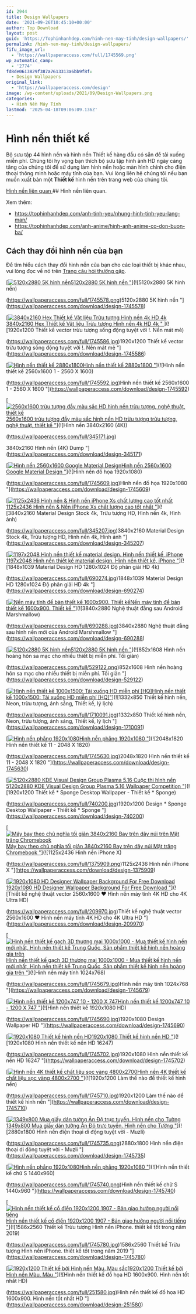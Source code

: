 ```yaml
---
id: 2944
title: Design Wallpapers
date: '2021-09-26T10:45:10+00:00'
author: Top Download
layout: post
guid: 'https://Tophinhanhdep.com/hinh-nen-may-tinh/design-wallpapers/'
permalink: /hinh-nen-may-tinh/design-wallpapers/
fifu_image_url:
  - 'https://wallpaperaccess.com/full/1745569.png'
wp_automatic_camp:
  - '2774'
fd8de0613829f387a7613313a6bb9f8f:
  - Design Wallpapers
original_link:
  - 'https://wallpaperaccess.com/design'
image: /wp-content/uploads/2021/09/Design-Wallpapers.png
categories:
  - Hình Nền Máy Tính
lastmod: '2025-04-18T09:06:09.136Z'
---
```

# Hình nền thiết kế

Bộ sưu tập 44 hình nền và hình nền Thiết kế hàng đầu có sẵn để tải xuống miễn phí. Chúng tôi hy vọng bạn thích bộ sưu tập hình ảnh HD ngày càng tăng của chúng tôi để sử dụng làm hình nền hoặc màn hình chính cho điện thoại thông minh hoặc máy tính của bạn. Vui lòng liên hệ chúng tôi nếu bạn muốn xuất bản một **Thiết kế** hình nền trên trang web của chúng tôi.

[Hình nền liên quan ](#related) ## Hình nền liên quan.

   
 Xem thêm:

   
- <https://tophinhanhdep.com/anh-tinh-yeu/nhung-hinh-tinh-yeu-lang-man/>
- <https://tophinhanhdep.com/anh-anime/hinh-anh-anime-co-don-buon-ba/>

## Cách thay đổi hình nền của bạn

Để tìm hiểu cách thay đổi hình nền của bạn cho các loại thiết bị khác nhau, vui lòng đọc về nó trên [Trang câu hỏi thường gặp](https://tophinhanhdep.com/faq/).

  
[[![5120x2880 5K hình nền](https://wallpaperaccess.com/full/1745569.png)5120x2880 5K hình nền "](https://wallpaperaccess.com/download/design-1745569)](![5120x2880 5K hình nền)

(https://wallpaperaccess.com/full/1745578.png)5120x2880 5K hình nền "](https://wallpaperaccess.com/download/design-1745578)

[[![3840x2160 Hex Thiết kế Vật liệu Trừu tượng Hình nền 4k HD 4k](https://wallpaperaccess.com/full/1558983.jpg)3840x2160 Hex Thiết kế Vật liệu Trừu tượng Hình nền 4k HD 4k " ](https://wallpaperaccess.com/download/design-1558983)](![1920x1200 Thiết kế vector trừu tượng sống động tuyệt vời !.  Nền mát mẻ)

(https://wallpaperaccess.com/full/1745586.jpg)1920x1200 Thiết kế vector trừu tượng sống động tuyệt vời !. Nền mát mẻ "](https://wallpaperaccess.com/download/design-1745586)

[[![Hình nền thiết kế 2880x1800](https://wallpaperaccess.com/full/1745589.jpg)Hình nền thiết kế 2880x1800 "](https://wallpaperaccess.com/download/design-1745589)](![Hình nền thiết kế 2560x1600 1 - 2560 X 1600)

(https://wallpaperaccess.com/full/1745592.jpg)Hình nền thiết kế 2560x1600 1 - 2560 X 1600 "](https://wallpaperaccess.com/download/design-1745592)

[[![2560x1600 trừu tượng đầy màu sắc HD hình nền trừu tượng, nghệ thuật, thiết kế](https://wallpaperaccess.com/full/1745604.jpg)2560x1600 trừu tượng đầy màu sắc hình nền HD trừu tượng trừu tượng, nghệ thuật, thiết kế "](https://wallpaperaccess.com/download/design-1745604)](![Hình nền 3840x2160 (4K))

(https://wallpaperaccess.com/full/345171.jpg)

3840x2160 Hình nền (4K) Dump "](https://wallpaperaccess.com/download/design-345171)

[[![Hình nền 2560x1600 Google Material Design](https://wallpaperaccess.com/full/1745605.jpg)Hình nền 2560x1600 Google Material Design "](https://wallpaperaccess.com/download/design-1745605)](![Hình nền đồ họa 1920x1080)

(https://wallpaperaccess.com/full/1745609.jpg)Hình nền đồ họa 1920x1080 "](https://wallpaperaccess.com/download/design-1745609)

[[![1125x2436 Hình nền & Hình nền iPhone Xs chất lượng cao tốt nhất](https://wallpaperaccess.com/full/1745613.jpg)1125x2436 Hình nền &amp; Nền iPhone Xs chất lượng cao tốt nhất "](https://wallpaperaccess.com/download/design-1745613)](![3840x2160 Material Design Stock 4k, Trừu tượng HD, Hình nền 4k, Hình ảnh)

(https://wallpaperaccess.com/full/345207.jpg)3840x2160 Material Design Stock 4k, Trừu tượng HD, Hình nền 4k, Hình ảnh "](https://wallpaperaccess.com/download/design-345207)

[[![1197x2048 Hình nền thiết kế material design.  Hình nền thiết kế, iPhone](https://wallpaperaccess.com/full/1558985.jpg)1197x2048 Hình nền thiết kế material design. Hình nền thiết kế, iPhone "](https://wallpaperaccess.com/download/design-1558985)](![1848x1039 Material Design HD 1280x1024 Độ phân giải HD 4k)

(https://wallpaperaccess.com/full/690274.jpg)1848x1039 Material Design HD 1280x1024 Độ phân giải HD 4k "](https://wallpaperaccess.com/download/design-690274)

[[![Nền máy tính để bàn thiết kế 1600x900.  Thiết kế](https://wallpaperaccess.com/full/1745619.png)Nền máy tính để bàn thiết kế 1600x900. Thiết kế "](https://wallpaperaccess.com/download/design-1745619)](![3840x2880 Nghệ thuật đằng sau Android Marshmallow)

(https://wallpaperaccess.com/full/690288.jpg)3840x2880 Nghệ thuật đằng sau hình nền mới của Android Marshmallow "](https://wallpaperaccess.com/download/design-690288)

[[![5120x2880 5K hình nền](https://wallpaperaccess.com/full/1745623.png)5120x2880 5K hình nền "](https://wallpaperaccess.com/download/design-1745623)](![852x1608 Hình nền hoàng hôn sa mạc cho nhiều thiết bị miễn phí.  Tối giản)

(https://wallpaperaccess.com/full/529122.png)852x1608 Hình nền hoàng hôn sa mạc cho nhiều thiết bị miễn phí. Tối giản "](https://wallpaperaccess.com/download/design-529122)

[[![Hình nền thiết kế 1000x1500: Tải xuống HD miễn phí [HQ]](https://wallpaperaccess.com/full/1216363.jpg)Hình nền thiết kế 1000x1500: Tải xuống HD miễn phí \[HQ\]"](https://wallpaperaccess.com/download/design-1216363)](![1332x850 Thiết kế hình nền, Neon, trừu tượng, ánh sáng, Thiết kế, lý lịch)

(https://wallpaperaccess.com/full/1710091.jpg)1332x850 Thiết kế hình nền, Neon, trừu tượng, ánh sáng, Thiết kế, lý lịch "](https://wallpaperaccess.com/download/design-1710091)

[[![Hình nền phẳng 1920x1080](https://wallpaperaccess.com/full/1677778.jpg)Hình nền phẳng 1920x1080 "](https://wallpaperaccess.com/download/design-1677778)](![2048x1820 Hình nền thiết kế 11 - 2048 X 1820)

(https://wallpaperaccess.com/full/1745630.jpg)2048x1820 Hình nền thiết kế 11 - 2048 X 1820 "](https://wallpaperaccess.com/download/design-1745630)

[[![5120x2880 KDE Visual Design Group Plasma 5.16 Cuộc thi hình nền](https://wallpaperaccess.com/full/1253872.png)5120x2880 KDE Visual Design Group Plasma 5.16 Wallpaper Competition "](https://wallpaperaccess.com/download/design-1253872)](![1920x1200 Thiết kế * Sponge Desktop Wallpaper - Thiết kế * Sponge)

(https://wallpaperaccess.com/full/740200.jpg)1920x1200 Design \* Sponge Desktop Wallpaper - Thiết kế \* Sponge "](https://wallpaperaccess.com/download/design-740200)

[[![Máy bay theo chủ nghĩa tối giản 3840x2160 Bay trên dãy núi trên Mặt trăng Chromebook](https://wallpaperaccess.com/full/345119.jpg)Máy bay theo chủ nghĩa tối giản 3840x2160 Bay trên dãy núi Mặt trăng Chromebook "](https://wallpaperaccess.com/download/design-345119)](![1125x2436 Hình nền iPhone X)

(https://wallpaperaccess.com/full/1375909.png)1125x2436 Hình nền iPhone X "](https://wallpaperaccess.com/download/design-1375909)

[[![1920x1080 HD Designer Wallpaper Background For Free Download](https://wallpaperaccess.com/full/1745671.jpg)1920x1080 HD Designer Wallpaper Background For Free Download "](https://wallpaperaccess.com/download/design-1745671)](![Thiết kế nghệ thuật vector 2560x1600 ❤ Hình nền máy tính 4K HD cho 4K Ultra HD)

(https://wallpaperaccess.com/full/209970.jpg)Thiết kế nghệ thuật vector 2560x1600 ❤ Hình nền máy tính 4K HD cho 4K Ultra HD "](https://wallpaperaccess.com/download/design-209970)

[[![Hình nền thiết kế gạch 3D thương mại 1000x1000 - Mua thiết kế hình nền mới nhất, Hình nền thiết kế Trung Quốc, Sản phẩm thiết kế hình nền hoàng gia trên](https://wallpaperaccess.com/full/1745673.jpg)Hình nền thiết kế gạch 3D thương mại 1000x1000 - Mua thiết kế hình nền mới nhất, Hình nền thiết kế Trung Quốc, Sản phẩm thiết kế hình nền hoàng gia trên "](https://wallpaperaccess.com/download/design-1745673)](![Hình nền máy tính 1024x768)

(https://wallpaperaccess.com/full/1745679.jpg)Hình nền máy tính 1024x768 "](https://wallpaperaccess.com/download/design-1745679)

[[![Hình nền thiết kế 1200x747 10 - 1200 X 747](https://wallpaperaccess.com/full/1745688.jpg)Hình nền thiết kế 1200x747 10 - 1200 X 747 "](https://wallpaperaccess.com/download/design-1745688)](![Hình nền thiết kế 1920x1080 HD)

(https://wallpaperaccess.com/full/1745690.jpg)1920x1080 Design Wallpaper HD "](https://wallpaperaccess.com/download/design-1745690)

[[![1920x1080 Thiết kế hình nền HD](https://wallpaperaccess.com/full/1745695.jpg)1920x1080 Thiết kế hình nền HD "](https://wallpaperaccess.com/download/design-1745695)](![1920x1080 Hình nền thiết kế nền HD 16247)

(https://wallpaperaccess.com/full/1745702.jpg)1920x1080 Hình nền thiết kế nền HD 16247 "](https://wallpaperaccess.com/download/design-1745702)

[[![Hình nền 4K thiết kế chất liệu sọc vàng 4800x2700](https://wallpaperaccess.com/full/1745705.jpg)Hình nền 4K thiết kế chất liệu sọc vàng 4800x2700 "](https://wallpaperaccess.com/download/design-1745705)](![1920x1200 Làm thế nào để thiết kế hình nền)

(https://wallpaperaccess.com/full/1745710.jpg)1920x1200 Làm thế nào để thiết kế hình nền "](https://wallpaperaccess.com/download/design-1745710)

[[![1349x800 Mua giấy dán tường Ấn Độ trực tuyến.  Hình nền cho Tường](https://wallpaperaccess.com/full/1745712.jpg)1349x800 Mua giấy dán tường Ấn Độ trực tuyến. Hình nền cho Tường "](https://wallpaperaccess.com/download/design-1745712)](![2880x1800 Hình nền điện thoại di động tuyệt vời - Muzli)

(https://wallpaperaccess.com/full/1745735.png)2880x1800 Hình nền điện thoại di động tuyệt vời - Muzli "](https://wallpaperaccess.com/download/design-1745735)

[[![Hình nền phẳng 1920x1080](https://wallpaperaccess.com/full/1677886.jpg)Hình nền phẳng 1920x1080 "](https://wallpaperaccess.com/download/design-1677886)](![Hình nền thiết kế chữ S 1440x960)

(https://wallpaperaccess.com/full/1745740.png)Hình nền thiết kế chữ S 1440x960 "](https://wallpaperaccess.com/download/design-1745740)

[[![Hình nền thiết kế cổ điển 1920x1200 1907 - Bản giao hưởng người nổi tiếng](https://wallpaperaccess.com/full/1745741.jpg)Hình nền thiết kế cổ điển 1920x1200 1907 - Bản giao hưởng người nổi tiếng "](https://wallpaperaccess.com/download/design-1745741)](![1586x2560 Thiết kế Trừu tượng Hình nền iPhone.  thiết kế tốt trong năm 2019)

(https://wallpaperaccess.com/full/1745780.jpg)1586x2560 Thiết kế Trừu tượng Hình nền iPhone. thiết kế tốt trong năm 2019 "](https://wallpaperaccess.com/download/design-1745780)

[[![1920x1200 Thiết kế bởi Hình nền Màu.  Màu sắc](https://wallpaperaccess.com/full/1745781.jpg)1920x1200 Thiết kế bởi Hình nền Màu. Màu "](https://wallpaperaccess.com/download/design-1745781)](![Hình nền thiết kế đồ họa HD 1600x900.  Hình nền tốt nhất HD)

(https://wallpaperaccess.com/full/251580.jpg)Hình nền thiết kế đồ họa HD 1600x900. Hình nền tốt nhất HD "](https://wallpaperaccess.com/download/design-251580)
